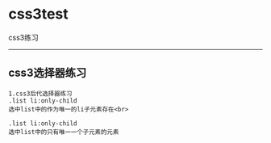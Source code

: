 # css3test
css3练习

-------------------------

## css3选择器练习
	1.css3后代选择器练习
	.list li:only-child
    选中list中的作为唯一的li子元素存在<br>
    
    .list li:only-child
    选中list中的只有唯一一个子元素的元素



